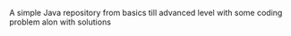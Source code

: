 A simple Java repository from basics till advanced level with some coding problem alon with solutions
